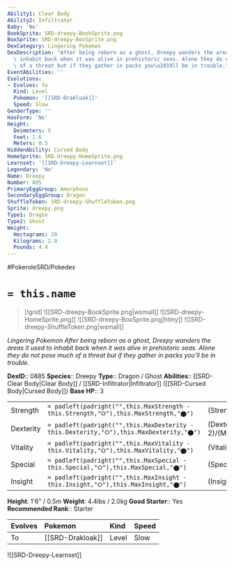 ```yaml
---
Ability1: Clear Body
Ability2: Infiltrator
Baby: 'No'
BookSprite: SRD-dreepy-BookSprite.png
BoxSprite: SRD-dreepy-BoxSprite.png
DexCategory: Lingering Pokemon
DexDescription: "After being reborn as a ghost, Dreepy wanders the areas it used to\
  \ inhabit back when it was alive in prehistoric seas. Alone they do not pose much\
  \ of a threat but if they gather in packs you\u2019ll be in trouble."
EventAbilities: ''
Evolutions:
- Evolves: To
  Kind: Level
  Pokemon: '[[SRD-Drakloak]]'
  Speed: Slow
GenderType: ''
HasForm: 'No'
Height:
  Deimeters: 5
  Feet: 1.6
  Meters: 0.5
HiddenAbility: Cursed Body
HomeSprite: SRD-dreepy-HomeSprite.png
Learnset: '[[SRD-Dreepy-Learnset]]'
Legendary: 'No'
Name: Dreepy
Number: 885
PrimaryEggGroup: Amorphous
SecondaryEggGroup: Dragon
ShuffleToken: SRD-dreepy-ShuffleToken.png
Sprite: dreepy.png
Type1: Dragon
Type2: Ghost
Weight:
  Hectograms: 20
  Kilograms: 2.0
  Pounds: 4.4
---
```


#PokeroleSRD/Pokedex

# `= this.name`

> [!grid]
> ![[SRD-dreepy-BookSprite.png|wsmall]]
> ![[SRD-dreepy-HomeSprite.png]]
> ![[SRD-dreepy-BoxSprite.png|htiny]]
> ![[SRD-dreepy-ShuffleToken.png|wsmall]]


*Lingering Pokemon*
*After being reborn as a ghost, Dreepy wanders the areas it used to inhabit back when it was alive in prehistoric seas. Alone they do not pose much of a threat but if they gather in packs you’ll be in trouble.*

**DexID**:: 0885
**Species**:: Dreepy
**Type**:: Dragon / Ghost
**Abilities**:: [[SRD-Clear Body|Clear Body]] / [[SRD-Infiltrator|Infiltrator]] ([[SRD-Cursed Body|Cursed Body]])
**Base HP**:: 3

|           |                                                                                        |                                          |
| --------- | -------------------------------------------------------------------------------------- | ---------------------------------------- |
| Strength  | `= padleft(padright("",this.MaxStrength - this.Strength,"⭘"),this.MaxStrength,"⬤")`    | (Strength::2)/(MaxStrength::4)   |
| Dexterity | `= padleft(padright("",this.MaxDexterity - this.Dexterity,"⭘"),this.MaxDexterity,"⬤")` | (Dexterity:: 2)/(MaxDexterity::5) |
| Vitality  | `= padleft(padright("",this.MaxVitality - this.Vitality,"⭘"),this.MaxVitality,"⬤")`    | (Vitality::1)/(MaxVitality::3)   |
| Special   | `= padleft(padright("",this.MaxSpecial - this.Special,"⭘"),this.MaxSpecial,"⬤")`       | (Special::1)/(MaxSpecial::3)     |
| Insight   | `= padleft(padright("",this.MaxInsight - this.Insight,"⭘"),this.MaxInsight,"⬤")`       | (Insight::1)/(MaxInsight::3)     |

**Height**: 1'6" / 0.5m
**Weight**: 4.4lbs / 2.0kg
**Good Starter**:: Yes
**Recommended Rank**:: Starter

| Evolves   | Pokemon          | Kind   | Speed   |
|:----------|:-----------------|:-------|:--------|
| To        | [[SRD-Drakloak]] | Level  | Slow    |

![[SRD-Dreepy-Learnset]]